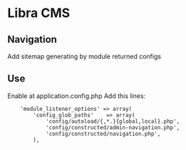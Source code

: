 Libra CMS
=======================
Navigation
-----------------------
Add sitemap generating by module returned configs

## Use
  Enable at application.config.php
  Add this lines:

~~~
    'module_listener_options' => array(
        'config_glob_paths'    => array(
            'config/autoload/{,*.}{global,local}.php',
            'config/constructed/admin-navigation.php',
            'config/constructed/navigation.php',
        ),
~~~
